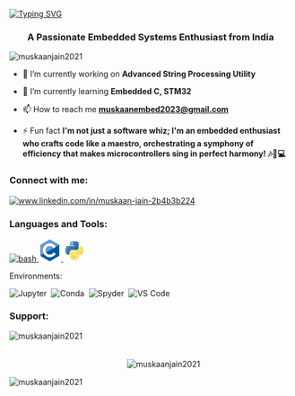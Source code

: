 [![Typing SVG](https://readme-typing-svg.herokuapp.com?color=%C32BAD&size=24&vCenter=true&width=500&height=28&lines=Hey+there%2C+I'm+Muskaan+Jain)](https://git.io/typing-svg)


<h3 align="center">A Passionate Embedded Systems Enthusiast from India</h3>

<p align="left"> <img src="https://komarev.com/ghpvc/?username=muskaanjain2021&label=Profile%20views&color=0e75b6&style=flat" alt="muskaanjain2021" /> </p>

- 🔭 I’m currently working on **Advanced String Processing Utility**

- 🌱 I’m currently learning **Embedded C, STM32**

- 📫 How to reach me **muskaanembed2023@gmail.com**

- ⚡ Fun fact **I'm not just a software whiz; I'm an embedded enthusiast who crafts code like a maestro, orchestrating a symphony of efficiency that makes microcontrollers sing in perfect harmony! 🎶💾💻**

<h3 align="left">Connect with me:</h3>
<p align="left">
<a href="https://linkedin.com/in/www.linkedin.com/in/muskaan-jain-2b4b3b224" target="blank"><img align="center" src="https://raw.githubusercontent.com/rahuldkjain/github-profile-readme-generator/master/src/images/icons/Social/linked-in-alt.svg" alt="www.linkedin.com/in/muskaan-jain-2b4b3b224" height="30" width="40" /></a>
</p>

<h3 align="left">Languages and Tools:</h3>
<p align="left"> <a href="https://www.gnu.org/software/bash/" target="_blank" rel="noreferrer"> <img src="https://www.vectorlogo.zone/logos/gnu_bash/gnu_bash-icon.svg" alt="bash" width="40" height="40"/> </a> <a href="https://www.cprogramming.com/" target="_blank" rel="noreferrer"> <img src="https://raw.githubusercontent.com/devicons/devicon/master/icons/c/c-original.svg" alt="c" width="40" height="40"/> </a> <a href="https://www.python.org" target="_blank" rel="noreferrer"> <img src="https://raw.githubusercontent.com/devicons/devicon/master/icons/python/python-original.svg" alt="python" width="40" height="40"/> </a> </p>

 Environments:

![Jupyter](https://img.shields.io/badge/Jupyter-F37626.svg?&style=flat&logo=Jupyter&logoColor=white)&nbsp;
![Conda](https://img.shields.io/badge/conda-342B029.svg?&style=flat&logo=anaconda&logoColor=white)&nbsp;
![Spyder](https://img.shields.io/badge/Spyder%20Ide-FF0000?style=flat&logo=spyder%20ide&logoColor=white)&nbsp;
![VS Code](https://img.shields.io/badge/Visual_Studio_Code-0078D4?style=flat&logo=visual%20studio%20code&logoColor=white)&nbsp;






<h3 align="left">Support:</h3>
<p><a href="https://www.buymeacoffee.com/muskaanjain2021"> <img align="left" src="https://cdn.buymeacoffee.com/buttons/v2/default-yellow.png" height="50" width="210" alt="muskaanjain2021" /></a></p><br><br>

<p><img align="center" src="https://github-readme-stats.vercel.app/api/top-langs?username=muskaanjain2021&show_icons=true&locale=en&layout=compact" alt="muskaanjain2021" /></p>

<p><img align="center" src="https://github-readme-streak-stats.herokuapp.com/?user=muskaanjain2021&" alt="muskaanjain2021" /></p>
